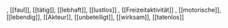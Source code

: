 , [[faul]], [[tätig]], [[lebhaft]], [[lustlos]]
, [[Freizeitaktivität]]
, [[motorische]], [[lebendig]], [[Akteur]], [[unbeteiligt]], [[wirksam]], [[tatenlos]]